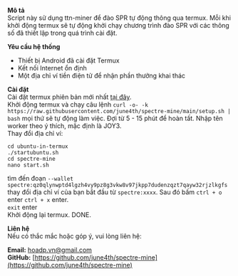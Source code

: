 **Mô tả**  
Script này sử dụng ttn-miner để đào SPR tự động thông qua termux. Mỗi khi khởi động termux sẽ tự động khởi chạy chương trình đào SPR với các thông số đã thiết lập trong quá trình cài đặt.

**Yêu cầu hệ thống**
- Thiết bị Android đã cài đặt Termux
- Kết nối Internet ổn định
- Một địa chỉ ví tiền điện tử để nhận phần thưởng khai thác

**Cài đặt**  
Cài đặt termux phiên bản mới nhất [tại đây](https://github.com/termux/termux-app/releases/download/v0.118.1/termux-app_v0.118.1+github-debug_arm64-v8a.apk).  
Khởi động termux và chạy câu lệnh ```curl -o- -k https://raw.githubusercontent.com/june4th/spectre-mine/main/setup.sh | bash``` mọi thứ sẽ tự động làm việc. Đợi từ 5 - 15 phút để hoàn tất. Nhập tên worker theo ý thích, mặc định là JOY3.  
Thay đổi địa chỉ ví:  
```
cd ubuntu-in-termux
./startubuntu.sh
cd spectre-mine
nano start.sh
```
tìm đến đoạn `--wallet spectre:qz0qlynwptd4lgzh4vy9pz8g3vkw8v97jkpp7dudenzqzt7qayw32rjzlkgfs` thay đổi địa chỉ ví của bạn bắt đầu từ `spectre:xxxx`. Sau đó bấm `ctrl + o` enter `ctrl + x` enter.  
`exit` enter  
Khởi động lại termux.
DONE.

**Liên hệ**  
Nếu có thắc mắc hoặc góp ý, vui lòng liên hệ:

**Email:** hoadp.vn@gmail.com  
**GitHub:** [https://github.com/june4th/spectre-mine](https://github.com/june4th/spectre-mine)
